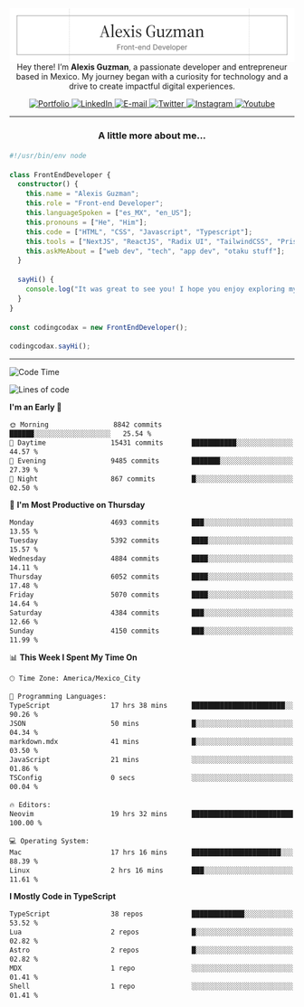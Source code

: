 <img align='right' src="./Banner.png" width="" />
<p align='center'>Hey there! I’m <strong>Alexis Guzman</strong>, a passionate developer and entrepreneur based in Mexico. My journey began with a curiosity for technology and a drive to create impactful digital experiences.</p>

<div align='center'>
  <a href='https://www.codingcodax.dev' target='_blank'>
    <img alt='Portfolio' src='https://img.shields.io/badge/Portfolio-black?logo=vercel&style=flat-square'>
  </a>
  <a href='https://linkedin.com/in/codingcodax' target='_blank'>
    <img alt='LinkedIn' src='https://img.shields.io/badge/LinkedIn-black?logo=LinkedIn&style=flat-square'>
  </a>
  <a href='mailto:hello@codingcodax.com' target='_blank'>
    <img alt='E-mail' src='https://img.shields.io/badge/Email-black?logo=Gmail&style=flat-square'>
  </a>
  <a href='https://x.com/codingcodax' target='_blank'>
    <img alt='Twitter' src='https://img.shields.io/badge/X-black?logo=X&style=flat-square'>
  </a>
  <a href='https://www.instagram.com/codingcodax' target='_blank'>
    <img alt='Instagram' src='https://img.shields.io/badge/Instagram-black?logo=Instagram&style=flat-square'>
  </a>
  <a href='https://www.youtube.com/@codingcodax' target='_blank'>
    <img alt='Youtube' src='https://img.shields.io/badge/YouTube-black?logo=Youtube&style=flat-square'>
  </a>
</div>


---

<h3 align='center'>A little more about me...</h3>

```typescript
#!/usr/bin/env node

class FrontEndDeveloper {
  constructor() {
    this.name = "Alexis Guzman";
    this.role = "Front-end Developer";
    this.languageSpoken = ["es_MX", "en_US"];
    this.pronouns = ["He", "Him"];
    this.code = ["HTML", "CSS", "Javascript", "Typescript"];
    this.tools = ["NextJS", "ReactJS", "Radix UI", "TailwindCSS", "Prisma", "Shadcn UI"];
    this.askMeAbout = ["web dev", "tech", "app dev", "otaku stuff"];
  }

  sayHi() {
    console.log("It was great to see you! I hope you enjoy exploring my work.");
  }
}

const codingcodax = new FrontEndDeveloper();

codingcodax.sayHi();
```

---

<!--START_SECTION:waka-->
![Code Time](http://img.shields.io/badge/Code%20Time-3%2C087%20hrs%2058%20mins-blue)

![Lines of code](https://img.shields.io/badge/From%20Hello%20World%20I%27ve%20Written-10.8%20million%20lines%20of%20code-blue)

**I'm an Early 🐤** 

```text
🌞 Morning                8842 commits        ██████░░░░░░░░░░░░░░░░░░░   25.54 % 
🌆 Daytime                15431 commits       ███████████░░░░░░░░░░░░░░   44.57 % 
🌃 Evening                9485 commits        ███████░░░░░░░░░░░░░░░░░░   27.39 % 
🌙 Night                  867 commits         █░░░░░░░░░░░░░░░░░░░░░░░░   02.50 % 
```
📅 **I'm Most Productive on Thursday** 

```text
Monday                   4693 commits        ███░░░░░░░░░░░░░░░░░░░░░░   13.55 % 
Tuesday                  5392 commits        ████░░░░░░░░░░░░░░░░░░░░░   15.57 % 
Wednesday                4884 commits        ████░░░░░░░░░░░░░░░░░░░░░   14.11 % 
Thursday                 6052 commits        ████░░░░░░░░░░░░░░░░░░░░░   17.48 % 
Friday                   5070 commits        ████░░░░░░░░░░░░░░░░░░░░░   14.64 % 
Saturday                 4384 commits        ███░░░░░░░░░░░░░░░░░░░░░░   12.66 % 
Sunday                   4150 commits        ███░░░░░░░░░░░░░░░░░░░░░░   11.99 % 
```


📊 **This Week I Spent My Time On** 

```text
🕑︎ Time Zone: America/Mexico_City

💬 Programming Languages: 
TypeScript               17 hrs 38 mins      ███████████████████████░░   90.26 % 
JSON                     50 mins             █░░░░░░░░░░░░░░░░░░░░░░░░   04.34 % 
markdown.mdx             41 mins             █░░░░░░░░░░░░░░░░░░░░░░░░   03.50 % 
JavaScript               21 mins             ░░░░░░░░░░░░░░░░░░░░░░░░░   01.86 % 
TSConfig                 0 secs              ░░░░░░░░░░░░░░░░░░░░░░░░░   00.04 % 

🔥 Editors: 
Neovim                   19 hrs 32 mins      █████████████████████████   100.00 % 

💻 Operating System: 
Mac                      17 hrs 16 mins      ██████████████████████░░░   88.39 % 
Linux                    2 hrs 16 mins       ███░░░░░░░░░░░░░░░░░░░░░░   11.61 % 
```

**I Mostly Code in TypeScript** 

```text
TypeScript               38 repos            █████████████░░░░░░░░░░░░   53.52 % 
Lua                      2 repos             █░░░░░░░░░░░░░░░░░░░░░░░░   02.82 % 
Astro                    2 repos             █░░░░░░░░░░░░░░░░░░░░░░░░   02.82 % 
MDX                      1 repo              ░░░░░░░░░░░░░░░░░░░░░░░░░   01.41 % 
Shell                    1 repo              ░░░░░░░░░░░░░░░░░░░░░░░░░   01.41 % 
```




<!--END_SECTION:waka-->
